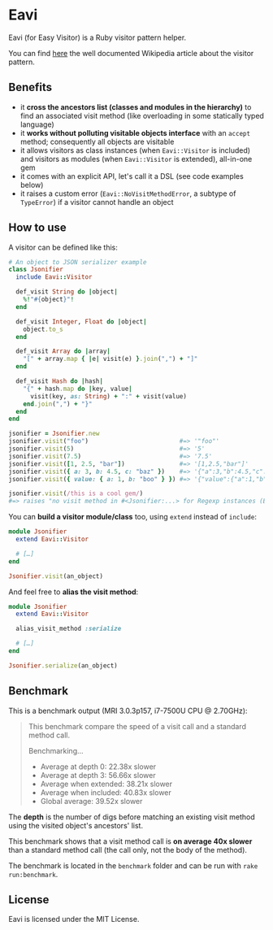 # Eavi

Eavi (for Easy Visitor) is a Ruby visitor pattern helper.

You can find [here](https://en.wikipedia.org/wiki/Visitor_pattern) the well documented Wikipedia article about the visitor pattern.

## Benefits

- it **cross the ancestors list (classes and modules in the hierarchy)** to find an associated visit method (like overloading in some statically typed language)
- it **works without polluting visitable objects interface** with an `accept` method; consequently all objects are visitable
- it allows visitors as class instances (when `Eavi::Visitor` is included) and visitors as modules (when `Eavi::Visitor` is extended), all-in-one gem
- it comes with an explicit API, let's call it a DSL (see code examples below)
- it raises a custom error (`Eavi::NoVisitMethodError`, a subtype of `TypeError`) if a visitor cannot handle an object

## How to use

A visitor can be defined like this:

```ruby
# An object to JSON serializer example
class Jsonifier
  include Eavi::Visitor

  def_visit String do |object|
    %!"#{object}"!
  end

  def_visit Integer, Float do |object|
    object.to_s
  end

  def_visit Array do |array|
    "[" + array.map { |e| visit(e) }.join(",") + "]"
  end

  def_visit Hash do |hash|
    "{" + hash.map do |key, value|
      visit(key, as: String) + ":" + visit(value)
    end.join(",") + "}"
  end
end

jsonifier = Jsonifier.new
jsonifier.visit("foo")                         #=> '"foo"'
jsonifier.visit(5)                             #=> '5'
jsonifier.visit(7.5)                           #=> '7.5'
jsonifier.visit([1, 2.5, "bar"])               #=> '[1,2.5,"bar"]'
jsonifier.visit({ a: 3, b: 4.5, c: "baz" })    #=> '{"a":3,"b":4.5,"c":"baz"}'
jsonifier.visit({ value: { a: 1, b: "boo" } }) #=> '{"value":{"a":1,"b":"boo"}}'

jsonifier.visit(/this is a cool gem/)
#=> raises "no visit method in #<Jsonifier:...> for Regexp instances (Eavi::NoVisitMethodError)"
```

You can **build a visitor module/class** too, using `extend` instead of `include`:

```ruby
module Jsonifier
  extend Eavi::Visitor

  # […]
end

Jsonifier.visit(an_object)
```

And feel free to **alias the visit method**:

```ruby
module Jsonifier
  extend Eavi::Visitor

  alias_visit_method :serialize

  # […]
end

Jsonifier.serialize(an_object)
```

## Benchmark

This is a benchmark output (MRI 3.0.3p157, i7-7500U CPU @ 2.70GHz):

> This benchmark compare the speed of a visit call and a standard method call.
>
> Benchmarking…
>
> - Average at depth 0:    22.38x slower
> - Average at depth 3:    56.66x slower
> - Average when extended: 38.21x slower
> - Average when included: 40.83x slower
> - Global average:        39.52x slower

The **depth** is the number of digs before matching an existing visit method using the visited object's ancestors' list.

This benchmark shows that a visit method call is **on average 40x slower** than a standard method call (the call only, not the body of the method).

The benchmark is located in the `benchmark` folder and can be run with `rake run:benchmark`.

## License

Eavi is licensed under the MIT License.
